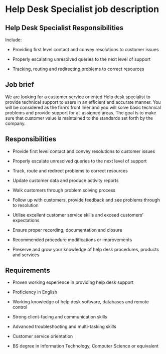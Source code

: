 # Help Desk Specialist job description


## Help Desk Specialist Responsibilities

Include:

* Providing first level contact and convey resolutions to customer issues

* Properly escalating unresolved queries to the next level of support

* Tracking, routing and redirecting problems to correct resources


## Job brief

We are looking for a customer service oriented Help desk specialist to provide technical support to users in an efficient and accurate manner. You will be considered as the firm’s front liner and you will solve basic technical problems and provide support for all assigned areas. The goal is to make sure that customer value is maintained to the standards set forth by the company.


## Responsibilities

* Provide first level contact and convey resolutions to customer issues

* Properly escalate unresolved queries to the next level of support

* Track, route and redirect problems to correct resources

* Update customer data and produce activity reports

* Walk customers through problem solving process

* Follow up with customers, provide feedback and see problems through to resolution

* Utilise excellent customer service skills and exceed customers’ expectations

* Ensure proper recording, documentation and closure

* Recommended procedure modifications or improvements

* Preserve and grow your knowledge of help desk procedures, products and services


## Requirements

* Proven working experience in providing help desk support

* Proficiency in English

* Working knowledge of help desk software, databases and remote control

* Strong client-facing and communication skills

* Advanced troubleshooting and multi-tasking skills

* Customer service orientation

* BS degree in Information Technology, Computer Science or equivalent
